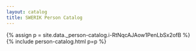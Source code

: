 ```yaml
---
layout: catalog
title: SWERIK Person Catalog
---
```

{% assign p = site.data._person-catalog.i-RtNqcAJAow1PenLbSx2ofB %}
{% include person-catalog.html p=p %}

